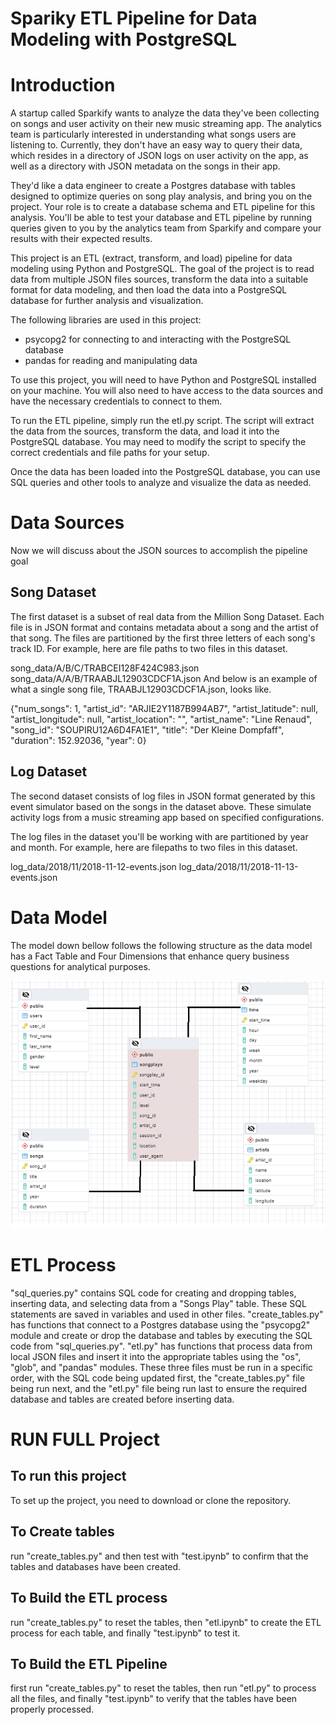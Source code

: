 # Spariky ETL Pipeline for Data Modeling with PostgreSQL

# Introduction

A startup called Sparkify wants to analyze the data they've been collecting on songs and user activity on their new music streaming app. The analytics team is particularly interested in understanding what songs users are listening to. Currently, they don't have an easy way to query their data, which resides in a directory of JSON logs on user activity on the app, as well as a directory with JSON metadata on the songs in their app.

They'd like a data engineer to create a Postgres database with tables designed to optimize queries on song play analysis, and bring you on the project. Your role is to create a database schema and ETL pipeline for this analysis. You'll be able to test your database and ETL pipeline by running queries given to you by the analytics team from Sparkify and compare your results with their expected results.

This project is an ETL (extract, transform, and load) pipeline for data modeling using Python and PostgreSQL. The goal of the project is to read data from multiple JSON files sources, transform the data into a suitable format for data modeling, and then load the data into a PostgreSQL database for further analysis and visualization.

The following libraries are used in this project:

* psycopg2 for connecting to and interacting with the PostgreSQL database
* pandas for reading and manipulating data

To use this project, you will need to have Python and PostgreSQL installed on your machine. You will also need to have access to the data sources and have the necessary credentials to connect to them.

To run the ETL pipeline, simply run the etl.py script. The script will extract the data from the sources, transform the data, and load it into the PostgreSQL database. You may need to modify the script to specify the correct credentials and file paths for your setup.

Once the data has been loaded into the PostgreSQL database, you can use SQL queries and other tools to analyze and visualize the data as needed.

# Data Sources

Now we will discuss about the JSON sources to accomplish the pipeline goal

## Song Dataset
The first dataset is a subset of real data from the Million Song Dataset. Each file is in JSON format and contains metadata about a song and the artist of that song. The files are partitioned by the first three letters of each song's track ID. For example, here are file paths to two files in this dataset.

song_data/A/B/C/TRABCEI128F424C983.json
song_data/A/A/B/TRAABJL12903CDCF1A.json
And below is an example of what a single song file, TRAABJL12903CDCF1A.json, looks like.

{"num_songs": 1, "artist_id": "ARJIE2Y1187B994AB7", "artist_latitude": null, "artist_longitude": null, "artist_location": "", "artist_name": "Line Renaud", "song_id": "SOUPIRU12A6D4FA1E1", "title": "Der Kleine Dompfaff", "duration": 152.92036, "year": 0}

## Log Dataset
The second dataset consists of log files in JSON format generated by this event simulator based on the songs in the dataset above. These simulate activity logs from a music streaming app based on specified configurations.

The log files in the dataset you'll be working with are partitioned by year and month. For example, here are filepaths to two files in this dataset.

log_data/2018/11/2018-11-12-events.json
log_data/2018/11/2018-11-13-events.json




# Data Model

The model down bellow follows the following structure as the data model has a Fact Table and Four Dimensions that enhance query business questions for analytical purposes.

![Modelo](https://raw.githubusercontent.com/pspedro19/Spariky-Data-Modeling-ETL-Pipeline/main/Images/Model.png)



# ETL Process

"sql_queries.py" contains SQL code for creating and dropping tables, inserting data, and selecting data from a "Songs Play" table. These SQL statements are saved in variables and used in other files. "create_tables.py" has functions that connect to a Postgres database using the "psycopg2" module and create or drop the database and tables by executing the SQL code from "sql_queries.py". "etl.py" has functions that process data from local JSON files and insert it into the appropriate tables using the "os", "glob", and "pandas" modules. These three files must be run in a specific order, with the SQL code being updated first, the "create_tables.py" file being run next, and the "etl.py" file being run last to ensure the required database and tables are created before inserting data.


# RUN FULL Project

## To run this project

To set up the project, you need to download or clone the repository.

## To Create tables

run "create_tables.py" and then test with "test.ipynb" to confirm that the tables and databases have been created.

## To Build the ETL process

 run "create_tables.py" to reset the tables, then "etl.ipynb" to create the ETL process for each table, and finally "test.ipynb" to test it.

## To Build the ETL Pipeline

first run "create_tables.py" to reset the tables, then run "etl.py" to process all the files, and finally "test.ipynb" to verify that the tables have been properly processed.

